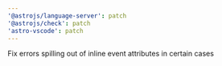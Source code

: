 ```yaml
---
'@astrojs/language-server': patch
'@astrojs/check': patch
'astro-vscode': patch
---
```


Fix errors spilling out of inline event attributes in certain cases
